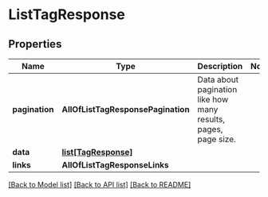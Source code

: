 # ListTagResponse

## Properties
Name | Type | Description | Notes
------------ | ------------- | ------------- | -------------
**pagination** | **AllOfListTagResponsePagination** | Data about pagination like how many results, pages, page size. | 
**data** | [**list[TagResponse]**](TagResponse.md) |  | 
**links** | **AllOfListTagResponseLinks** |  | 

[[Back to Model list]](../README.md#documentation-for-models) [[Back to API list]](../README.md#documentation-for-api-endpoints) [[Back to README]](../README.md)

